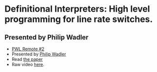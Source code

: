 # Definitional Interpreters: High level programming for line rate switches.
## Presented by Philip Wadler

- [PWL Remote #2](https://www.bigmarker.com/papers-we-love/Papers-We-Love-Remote-Meetup-2)
- Presented by [Philip Wadler](http://homepages.inf.ed.ac.uk/wadler/)
- Read [the paper](http://wadler.blogspot.se/2016/06/papers-we-love-john-reynolds_10.html)
- Raw video [here](https://www.bigmarker.com/papers-we-love/Papers-We-Love-Remote-Meetup-2).
